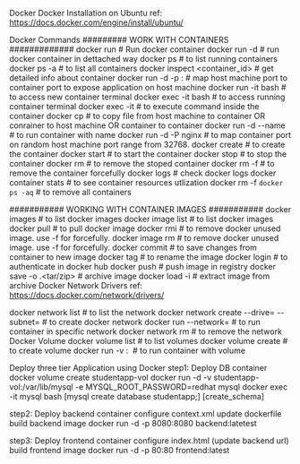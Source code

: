 Docker
Docker Installation on Ubuntu
ref: https://docs.docker.com/engine/install/ubuntu/

Docker Commands
######### WORK WITH CONTAINERS #############
docker run <docker-image>   # Run docker container
docker run -d <docker-image>    # run docker container in dettached way
docker ps   # to list running containers
docker ps -a    # to list all containers
docker inspect <container_id>   # get detailed info about container
docker run -d -p <host-port>:<container-port> <docker-image>    # map host machine port to container port to expose application on host machine
docker run -it <docker-image> bash  # to access new container terminal 
docker exec -it <container-id> bash     # to access running container terminal
docker exec -it <container-id> <command>    # to execute command inside the container
docker cp <source> <destination>    # to copy file from host machine to container OR conrainer to host machine OR container to container
docker run -d --name <container-name> <docker-image>    # to run container with name
docker run -d -P nginx  # to map container port on random host machine port range from 32768.
docker create <docker-image>    # to create the container
docker start <container-id>     # to start the container
docker stop <container-id>      # to stop the container
docker rm <container-id>    # to remove the stoped container
docker rm -f <container-id>    # to remove the container forcefully
docker logs <container-id>  # check docker logs
docker container stats      # to see container resources utlization
docker rm -f `docker ps -aq`   # to remove all containers

########### WORKING WITH CONTAINER IMAGES ###########
docker images   # to list docker images
docker image list   # to list docker images
docker pull <IMAGE-NAME>    # to pull docker image
docker rmi <image-name>     # to remove docker unused image. use -f for forcefully.
docker image rm <image-name>    # to remove docker unused image. use -f for forcefully.
docker commit <container-id>    # to save changes from container to new image
docker tag <image-id> <new-image-name>  # to rename the image
docker login    # to authenticate in docker hub
docker push <repo-name>     # push image in registry
docker save -o <file-name>.<tar/zip> <image-id>     # archive image
docker load -i <file-name>              # extract image from archive
Docker Network Drivers
ref: https://docs.docker.com/network/drivers/

docker network list     # to list the network
docker network create --drive=<driver> --subnet=<subnet-cidr> <network-name>    # to create docker network
docker run --network=<network-name> <image-name>    # to run container in specific network
docker network rm <network-name>    # to remove the network
Docker Volume
docker volume list      # to list volumes
docker volume create <vol-name>     # to create volume
docker run -v <vol-name>:<mount-path> <image>   # to run container with volume

Deploy three tier Application using Docker
step1: Deploy DB container
docker volume create studentapp-vol
docker run -d -v studentapp-vol:/var/lib/mysql -e MYSQL_ROOT_PASSWORD=redhat mysql
docker exec -it mysql bash [mysql create database studentapp;] [create_schema]

step2: Deploy backend container
configure context.xml
update dockerfile
build backend image
docker run -d -p 8080:8080 backend:latetest

step3: Deploy frontend container
configure index.html (update backend url)
build frontend image
docker run -d -p 80:80 frontend:latest